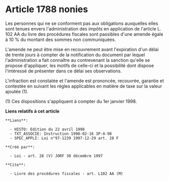 # Article 1788 nonies

Les personnes qui ne se conforment pas aux obligations auxquelles elles sont tenues envers l'administration des impôts en
application de l'article L. 102 AA du livre des procédures fiscales sont passibles d'une amende égale à 10 % du montant des
sommes non communiquées.

L'amende ne peut être mise en recouvrement avant l'expiration d'un délai de trente jours à compter de la notification du
document par lequel l'administration a fait connaître au contrevenant la sanction qu'elle se propose d'appliquer, les motifs
de celle-ci et la possibilité dont dispose l'intéressé de présenter dans ce délai ses observations.

L'infraction est constatée et l'amende est prononcée, recouvrée, garantie et contestée en suivant les règles applicables en
matière de taxe sur la valeur ajoutée (1).

(1) Ces dispositions s'appliquent à compter du 1er janvier 1998.

**Liens relatifs à cet article**

	**Liens**:

	  - HISTO: Edition du 22 avril 1998
	  - TXT_ASSOCIE: Instruction 1998-02-16 3P-4-98
	  - SPEC_APPLI: Loi n°97-1239 1997-12-29 art. 28 F

	**Créé par**:

	  - Loi - art. 28 (V) JORF 30 décembre 1997

	**Cite**:

	  - Livre des procédures fiscales - art. L102 AA (M)
